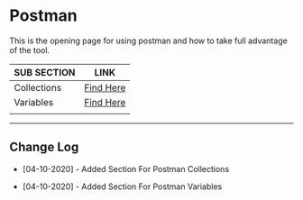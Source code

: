 # Postman

This is the opening page for using postman and how to take full advantage of the tool.

| SUB SECTION | LINK                                       |
| ----------- | ------------------------------------------ |
| Collections | [Find Here](./sub-sections/collections.md) |
| Variables   | [Find Here](./sub-sections/variables.md)   |
|             |                                            |

---

## Change Log

- [04-10-2020] - Added Section For Postman Collections

- [04-10-2020] - Added Section For Postman Variables